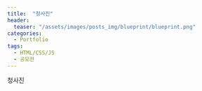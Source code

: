 ```yaml
---
title:  "청사진"
header:
  teaser: "/assets/images/posts_img/blueprint/blueprint.png"
categories:
  - Portfolio
tags:
  - HTML/CSS/JS
  - 공모전
---
```


청사진